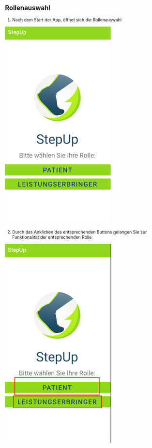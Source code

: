 ## Rollenauswahl

1. Nach dem Start der App, öffnet sich die Rollenauswahl

![](pic1.png)

2. Durch das Anklicken des entsprechenden Buttons gelangen Sie zur Funktionalität der entsprechenden Rolle

![](pic2.png)